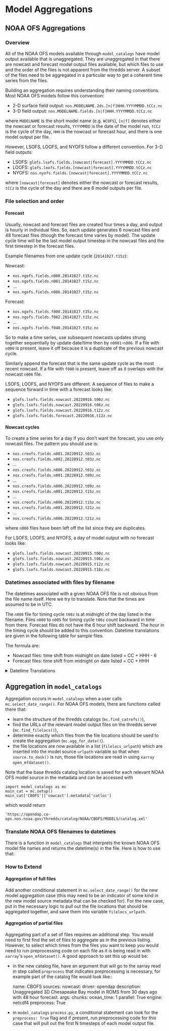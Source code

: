# Model Aggregations

## NOAA OFS Aggregations

### Overview

All of the NOAA OFS models available through ``model_catalogs`` have model output available that is unaggregated. They are unaggregated in that there are nowcast and forecast model output files available, but which files to use and the order of the files is not apparent from the thredds server. A subset of the files need to be aggregated in a particular way to get a coherent time series from the files.

Building an aggregation requires understanding their naming conventions. Most NOAA OFS models follow this convention:

- 2-D surface field output: `nos.MODELNAME.2ds.[n|f]HHH.YYYYMMDD.tCCz.nc`
- 3-D field output: `nos.MODELNAME.fields.[n|f]HHH.YYYYMMDD.tCCz.nc`

where `MODELNAME` is the short model name (e.g. `WCOFS`), `[n|f]` denotes either the nowcast or forecast results, `YYYYMMDD` is the date of the model run, `tCCz` is the cycle of the day, `HHH` is the nowcast or forecast hour, and there is one model output per file.

However, LSOFS, LOOFS, and NYOFS follow a different convention. For 3-D field outputs:

- LSOFS: `glofs.lsofs.fields.[nowcast|forecast].YYYYMMDD.tCCz.nc`
- LOOFS: `glofs.loofs.fields.[nowcast|forecast].YYYYMMDD.tCCz.nc`
- NYOFS: `nos.nyofs.fields.[nowcast|forecast].YYYYMMDD.tCCz.nc`

where `[nowcast|forecast]` denotes either the nowcast or forecast results, `tCCz` is the cycle of the day and there are 6 model outputs per file.

### File selection and order

#### Forecast

Usually, nowcast and forecast files are created four times a day, and output is hourly in individual files. So, each update generates 6 nowcast files and 48 forecast files (though the forecast time varies by model). The update cycle time will be the last model output timestep in the nowcast files and the first timestep in the forecast files.

Example filenames from one update cycle (`20141027.t15z`):

Nowcast:

- `nos.ngofs.fields.n000.20141027.t15z.nc`
- `nos.ngofs.fields.n001.20141027.t15z.nc`
- ...
- `nos.ngofs.fields.n006.20141027.t15z.nc`

Forecast:

- `nos.ngofs.fields.f000.20141027.t15z.nc`
- `nos.ngofs.fields.f002.20141027.t15z.nc`
- ...
- `nos.ngofs.fields.f048.20141027.t15z.nc`

So to make a time series, use subsequent nowcasts updates strung together sequentially
by update date/time then by ``n0001``-``n006``. If a file with ``n000`` is present, leave it off because it is a duplicate of the previous nowcast cycle.

Similarly append the forecast that is the same update cycle as the most recent nowcast. If a file with ``f000`` is present, leave off as it overlaps with the nowcast ``n006`` file.

LSOFS, LOOFS, and NYOFS are different. A sequence of files to make a sequence forward in time with a forecast looks like:

 - `glofs.lsofs.fields.nowcast.20220916.t00z.nc`
 - `glofs.lsofs.fields.nowcast.20220916.t06z.nc`
 - `glofs.lsofs.fields.nowcast.20220916.t12z.nc`
 - `glofs.lsofs.fields.forecast.20220916.t12z.nc`

#### Nowcast cycles

To create a time series for a day if you don't want the forecast, you use only nowcast files. The pattern you should use is:

 - `nos.creofs.fields.n001.20220912.t03z.nc`
 - `nos.creofs.fields.n002.20220912.t03z.nc`
 - ...
 - `nos.creofs.fields.n006.20220912.t03z.nc`
 - `nos.creofs.fields.n001.20220912.t09z.nc`
 - ...
 - `nos.creofs.fields.n006.20220912.t09z.nc`
 - `nos.creofs.fields.n001.20220912.t15z.nc`
 - ...
 - `nos.creofs.fields.n006.20220912.t15z.nc`
 - `nos.creofs.fields.n001.20220912.t21z.nc`
 - ...
 - `nos.creofs.fields.n006.20220912.t21z.nc`

where ``n000`` files have been left off the list since they are duplicates.

For LSOFS, LOOFS, and NYOFS, a day of model output with no forecast looks like:

 - `glofs.lsofs.fields.nowcast.20220915.t00z.nc`
 - `glofs.lsofs.fields.nowcast.20220915.t06z.nc`
 - `glofs.lsofs.fields.nowcast.20220915.t12z.nc`
 - `glofs.lsofs.fields.nowcast.20220915.t18z.nc`

### Datetimes associated with files by filename

The datetimes associated with a given NOAA OFS file is not obvious from the file name itself. Here we try to translate. Note that the times are assumed to be in UTC.

The ``n006`` file for timing cycle ``t00z`` is at midnight of the day listed in the filename. Files ``n000`` to ``n005`` for timing cycle ``t00z`` count backward in time from there. Forecast files do not have the 6 hour shift backward. The hour in the timing cycle should be added to this convention. Datetime translations are given in the following table for sample files.

The formula are:

- Nowcast files: time shift from midnight on date listed = CC + HHH - 6
- Forecast files: time shift from midnight on date listed = CC + HHH

<details>

<summary>Datetime Translations</summary>

| File Name                              | Time Formula | Resulting Datetime |
| -------------------------------------- | -- | -- |
|                                        | N: CC + HHH - 6 = time shift from midnight |  |
|                                        | F: CC + HHH = time shift from midnight |  |
| nos.cbofs.fields.n001.20220913.t00z.nc | 0 + 1 - 6 = -5 | 20220912T19:00 |
| nos.cbofs.fields.n002.20220913.t00z.nc | 0 + 2 - 6 = -4 | 20220912T20:00 |
| nos.cbofs.fields.n003.20220913.t00z.nc | 0 + 3 - 6 = -3 | 20220912T21:00 |
| nos.cbofs.fields.n004.20220913.t00z.nc | 0 + 4 - 6 = -2 | 20220912T22:00 |
| nos.cbofs.fields.n005.20220913.t00z.nc | 0 + 5 - 6 = -1 | 20220912T23:00 |
| nos.cbofs.fields.n006.20220913.t00z.nc | 0 + 6 - 6 = 0 | 20220913T00:00 |
| nos.cbofs.fields.n001.20220913.t06z.nc | 6 + 1 - 6 = 1 | 20220913T01:00 |
| nos.cbofs.fields.n002.20220913.t06z.nc | 6 + 2 - 6 = 2 | 20220913T02:00 |
| nos.cbofs.fields.n003.20220913.t06z.nc | 6 + 3 - 6 = 3 | 20220913T03:00 |
| nos.cbofs.fields.n004.20220913.t06z.nc | 6 + 4 - 6 = 4 | 20220913T04:00 |
| nos.cbofs.fields.n005.20220913.t06z.nc | 6 + 5 - 6 = 5 | 20220913T05:00 |
| nos.cbofs.fields.n006.20220913.t06z.nc | 6 + 6 - 6 = 6 | 20220913T06:00 |
| nos.cbofs.fields.n001.20220913.t12z.nc | 12 + 1 - 6 = 7 | 20220913T07:00 |
| ... | ... | ... |
| nos.cbofs.fields.n006.20220913.t12z.nc | 12 + 6 - 6 = 12 | 20220913T12:00 |
| nos.cbofs.fields.n001.20220913.t18z.nc | 18 + 1 - 6 = 13 | 20220913T13:00 |
| ... | ... | ... |
| nos.cbofs.fields.n006.20220913.t18z.nc | 18 + 6 - 6 = 18 | 20220913T18:00 |
| nos.cbofs.fields.n001.20220914.t00z.nc | 0 + 1 - 6 = -5 | 20220913T19:00 |
| nos.cbofs.fields.n002.20220914.t00z.nc | 0 + 2 - 6 = -4 | 20220913T20:00 |
| nos.cbofs.fields.n003.20220914.t00z.nc | 0 + 3 - 6 = -3 | 20220913T21:00 |
| nos.cbofs.fields.n004.20220914.t00z.nc | 0 + 4 - 6 = -2 | 20220913T22:00 |
| nos.cbofs.fields.n005.20220914.t00z.nc | 0 + 5 - 6 = -1 | 20220913T23:00 |
| nos.cbofs.fields.n006.20220914.t00z.nc | 0 + 6 - 6 = 0 | 20220914T00:00 |
| nos.cbofs.fields.n001.20220914.t06z.nc | 6 + 1 - 6 = 1 | 20220914T01:00 |
| nos.cbofs.fields.n002.20220914.t06z.nc | 6 + 2 - 6 = 2 | 20220914T02:00 |
| nos.cbofs.fields.n003.20220914.t06z.nc | 6 + 3 - 6 = 3 | 20220914T03:00 |
| nos.cbofs.fields.n004.20220914.t06z.nc | 6 + 4 - 6 = 4 | 20220914T04:00 |
| nos.cbofs.fields.n005.20220914.t06z.nc | 6 + 5 - 6 = 5 | 20220914T05:00 |
| nos.cbofs.fields.n006.20220914.t06z.nc | 6 + 6 - 6 = 6 | 20220914T06:00 |
| nos.cbofs.fields.n001.20220914.t12z.nc | 12 + 1 - 6 = 7 | 20220914T07:00 |
| ... | ... | ... |
| nos.cbofs.fields.n006.20220914.t12z.nc | 12 + 6 - 6 = 12 | 20220914T12:00 |
| nos.cbofs.fields.f001.20220914.t12z.nc | 12 + 1 = 13 | 20220914T13:00 |
| nos.cbofs.fields.f002.20220914.t12z.nc | 12 + 2 = 14 | 20220914T14:00 |
| nos.cbofs.fields.f003.20220914.t12z.nc | 12 + 3 = 15 | 20220914T15:00 |
| ... | ... | ... |
| nos.cbofs.fields.f012.20220914.t12z.nc | 12 + 12 = 24 | 20220915T00:00 |
| ... | ... | ... |
| nos.cbofs.fields.f036.20220914.t12z.nc | 12 + 36 = 48 | 20220916T00:00 |
| ... | ... | ... |
| nos.cbofs.fields.f047.20220914.t12z.nc | 12 + 47 = 59 | 20220916T11:00 |
| nos.cbofs.fields.f048.20220914.t12z.nc | 12 + 48 = 60 | 20220916T12:00 |

 </details>


## Aggregation in ``model_catalogs``

Aggregation occurs in ``model_catalogs`` when a user calls ``mc.select_date_range()``. For NOAA OFS models, there are functions called there that:

* learn the structure of the thredds catalogs (``mc.find_catrefs()``),
* find the URLs of the relevant model output files on the thredds server (``mc.find_filelocs()``),
* determine exactly which files from the file locations should be used to create the aggregation (``mc.agg_for_date()``).
* the file locations are now available in a list (``filelocs_urlpath``) which are inserted into the model source ``urlpath`` variable so that when ``source.to_dask()`` is run, those file locations are read in using `xarray` `open_mfdataset()`.

Note that the base thredds catalog location is saved for each relevant NOAA OFS model source in the metadata and can be accessed with

```
import model_catalogs as mc
main_cat = mc.setup()
main_cat['CBOFS']['nowcast'].metadata['catloc']
```

which would return

```
'https://opendap.co-ops.nos.noaa.gov/thredds/catalog/NOAA/CBOFS/MODELS/catalog.xml'
```

### Translate NOAA OFS filenames to datetimes

There is a function in `model_catalogs` that interprets the known NOAA OFS model file names and returns the datetime(s) in the file. Here is how to use that:

### How to Extend

#### Aggregation of full files

Add another conditional statement in ``mc.select_date_range()`` for the new model aggregation case (this may need to be an indicator of some kind in the new model source metadata that can be checked for). For the new case, put in the necessary logic to pull out the file locations that should be aggregated together, and save them into variable ``filelocs_urlpath``.


#### Aggregation of partial files

Aggregating part of a set of files requires an additional step. You would need to first find the set of files to aggregate as in the previous listing. However, to select which times from the files you want to keep you would need to run preprocessing code on each file as it is being read in with ``xarray``'s ``open_mfdataset()``. A good approach to set this up would be:

- in the new catalog file, have an argument that will go to the xarray read in step called `preprocess` that indicates preprocessing is necessary, for example part of the catalog file would look like::

    name: CBOFS
    sources:
      nowcast:
    driver: opendap
    description: Unaggregated 3D Chesapeake Bay model in ROMS from 30 days ago with 48 hour forecast.
    args:
      chunks:
        ocean_time: 1
      parallel: True
      engine: netcdf4
      preprocess: True

- in ``model_catalogs`` ``process.py``, a conditional statement can look for the ``preprocess: True`` flag and if present, run preprocessing code for this case that will pull out the first N timesteps of each model output file.
